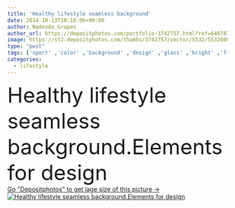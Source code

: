 ```yaml
---
title: 'Healthy lifestyle seamless background'
date: 2014-10-13T10:18:06+00:00
author: Nadezda_Grapes
author_url: https://depositphotos.com/portfolio-3742757.html?ref=64678756
image: https://st2.depositphotos.com/thumbs/3742757/vector/5532/55320865/api_thumb_450.jpg?forcejpeg=true
type: "post"
tags: ['sport' ,'color' ,'background' ,'design' ,'glass' ,'bright' ,'fresh' ,'water' ,'orange' ,'air' ,'up' ,'health' ,'healthy' ,'food' ,'tree' ,'diet' ,'pattern' ,'plate' ,'tea' ,'cup' ,'care' ,'eating' ,'seamless' ,'clock' ,'bird' ,'soft' ,'flat' ,'lifestyle' ,'bottle' ,'drawing' ,'fitness' ,'artwork' ,'juice' ,'sketch' ,'walk' ,'bread' ,'cereal' ,'living' ,'useful' ,'positive' ,'ear' ,'daily' ,'routine' ,'alarm' ,'sneakers' ,'dumbbells' ,'mat' ,'cabbage' ,'pear' ,'for' ]
categories: 
  - lifestyle
---
```

<div aling="center">
            <font size="60"> Healthy lifestyle seamless background.Elements for design</font>   
</div>
<div>
    <a href='https://st2.depositphotos.com/thumbs/3742757/vector/5532/55320865/api_thumb_450.jpg?forcejpeg=true?ref=64678756' target=_blank > Go "Depositphotos" to get lage size of this picture ->
        <img href='https://st2.depositphotos.com/thumbs/3742757/vector/5532/55320865/api_thumb_450.jpg?forcejpeg=true?ref=64678756' src='https://st2.depositphotos.com/3742757/5532/v/950/depositphotos_55320865-stock-illustration-healthy-lifestyle-seamless-background.jpg?forcejpeg=true' alt='Healthy lifestyle seamless background.Elements for design' >
    </a>
</div>

